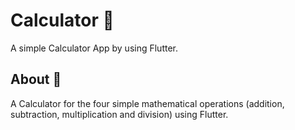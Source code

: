 # Calculator 🧮

A simple Calculator App by using Flutter.

## About 📱

A Calculator for the four simple mathematical operations (addition, subtraction, multiplication and division) using Flutter.
